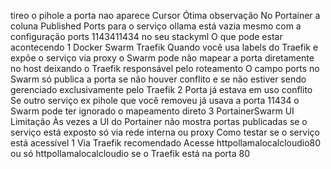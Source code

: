 tireo o pihole
a porta nao aparece
Cursor
Ótima observação
No Portainer a coluna Published Ports para o serviço ollama está vazia mesmo com a configuração ports  1143411434 no seu stackyml
 O que pode estar acontecendo
1 Docker Swarm  Traefik
 Quando você usa labels do Traefik e expõe o serviço via proxy o Swarm pode não mapear a porta diretamente no host deixando o Traefik responsável pelo roteamento
 O campo ports no Swarm só publica a porta se não houver conflito e se não estiver sendo gerenciado exclusivamente pelo Traefik
2 Porta já estava em uso conflito
 Se outro serviço ex pihole que você removeu já usava a porta 11434 o Swarm pode ter ignorado o mapeamento direto
3 PortainerSwarm UI Limitação
 Às vezes a UI do Portainer não mostra portas publicadas se o serviço está exposto só via rede interna ou proxy
 Como testar se o serviço está acessível
1 Via Traefik recomendado
 Acesse
httpollamalocalcloudio80
ou só httpollamalocalcloudio se o Traefik está na porta 80